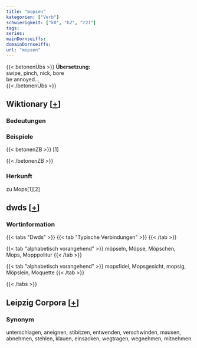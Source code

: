 ```yaml
---
title: "mopsen"
kategorien: ["Verb"]
schwierigkeit: ["k0", "h2", "r21"]
tags:
series:
mainDornseiffs:
domainDornseiffs:
url: "mopsen"
---
```


{{< betonenÜbs >}}
**Übersetzung:**  
swipe, pinch, nick, bore  
be annoyed...  
{{< /betonenÜbs >}}

## Wiktionary [[+](https://de.wiktionary.org/wiki/mopsen)]

### Bedeutungen

### Beispiele
{{< betonenZB >}}
[1]  

{{< /betonenZB >}}
### Herkunft
zu Mops[1][2]  



## dwds [[+](https://www.dwds.de/wb/mopsen)]

### Wortinformation
{{< tabs "Dwds" >}}
{{< tab "Typische Verbindungen" >}}
{{< /tab >}}

{{< tab "alphabetisch vorangehend" >}}
möpseln, Möpse, Möpschen, Mops, Mopppolitur
{{< /tab >}}

{{< tab "alphabetisch vorangehend" >}}
mopsfidel, Mopsgesicht, mopsig, Möpslein, Moquette
{{< /tab >}}

{{< /tabs >}}

## Leipzig Corpora [[+](https://corpora.uni-leipzig.de/en/res?word=mopsen&corpusId=deu_newscrawl-public_2018)]


### Synonym
unterschlagen, aneignen, stibitzen, entwenden, verschwinden, mausen, abnehmen, stehlen, klauen, einsacken, wegtragen, wegnehmen, mitnehmen

